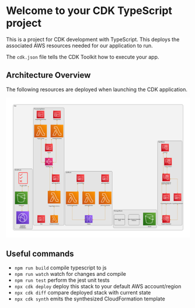 # Welcome to your CDK TypeScript project

This is a project for CDK development with TypeScript. This deploys the associated AWS resources needed for our application to run.

The `cdk.json` file tells the CDK Toolkit how to execute your app.

## Architecture Overview

The following resources are deployed when launching the CDK application.

![Architecture Diagram](diagram.png)

## Useful commands

- `npm run build` compile typescript to js
- `npm run watch` watch for changes and compile
- `npm run test` perform the jest unit tests
- `npx cdk deploy` deploy this stack to your default AWS account/region
- `npx cdk diff` compare deployed stack with current state
- `npx cdk synth` emits the synthesized CloudFormation template
